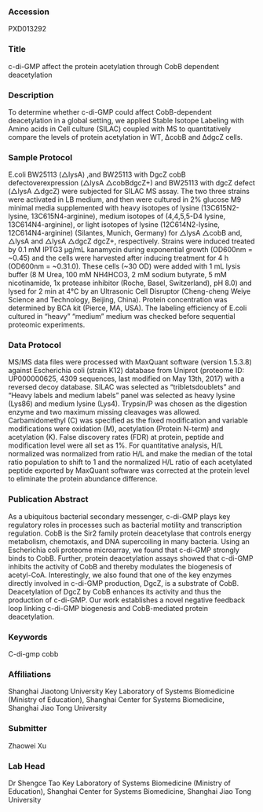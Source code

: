 ### Accession
PXD013292

### Title
c-di-GMP affect the protein acetylation through CobB dependent deacetylation

### Description
To determine whether c-di-GMP could affect CobB-dependent deacetylation in a global setting, we applied Stable Isotope Labeling with Amino acids in Cell culture (SILAC) coupled with MS to quantitatively compare the levels of protein acetylation in WT, ΔcobB and ΔdgcZ cells.

### Sample Protocol
E.coli BW25113 (△lysA) ,and BW25113 with DgcZ cobB defectoverexpression (△lysA △cobBdgcZ+) and BW25113 with dgcZ defect (△lysA △dgcZ) were subjected for SILAC MS assay. The two three strains were activated in LB medium, and then were cultured in 2% glucose M9 minimal media supplemented with heavy isotopes of lysine (13C615N2-lysine, 13C615N4-arginine), medium isotopes of (4,4,5,5-D4 lysine, 13C614N4-arginine), or light isotopes of lysine (12C614N2-lysine, 12C614N4-arginine) (Silantes, Munich, Germany) for △lysA △cobB and, △lysA and △lysA △dgcZ dgcZ+, respectively. Strains were induced treated by 0.1 mM IPTG3 μg/mL kanamycin during exponential growth (OD600nm = ~0.45) and the cells were harvested after inducing treatment for 4 h (OD600nm = ~0.31.0). These cells (~30 OD) were added with 1 mL lysis buffer (8 M Urea, 100 mM NH4HCO3, 2 mM sodium butyrate, 5 mM nicotinamide, 1x protease inhibitor (Roche, Basel, Switzerland), pH 8.0) and lysed for 2 min at 4°C by an Ultrasonic Cell Disruptor (Cheng-cheng Weiye Science and Technology, Beijing, China). Protein concentration was determined by BCA kit (Pierce, MA, USA). The labeling efficiency of E.coli cultured in “heavy” “medium” medium was checked before sequential proteomic experiments.

### Data Protocol
MS/MS data files were processed with MaxQuant software (version 1.5.3.8) against Escherichia coli (strain K12) database from Uniprot (proteome ID: UP000000625, 4309 sequences, last modified on May 13th, 2017) with a reversed decoy database. SILAC was selected as “tribletsdoublets” and “Heavy labels and medium labels” panel was selected as heavy lysine (Lys86) and medium lysine (Lys4). Trypsin/P was chosen as the digestion enzyme and two maximum missing cleavages was allowed. Carbamidomethyl (C) was specified as the fixed modification and variable modifications were oxidation (M), acetylation (Protein N-term) and acetylation (K). False discovery rates (FDR) at protein, peptide and modification level were all set as 1%. For quantitative analysis, H/L normalized was normalized from ratio H/L and make the median of the total ratio population to shift to 1 and the normalized H/L ratio of each acetylated peptide exported by MaxQuant software was corrected at the protein level to eliminate the protein abundance difference.

### Publication Abstract
As a ubiquitous bacterial secondary messenger, c-di-GMP plays key regulatory roles in processes such as bacterial motility and transcription regulation. CobB is the Sir2 family protein deacetylase that controls energy metabolism, chemotaxis, and DNA supercoiling in many bacteria. Using an Escherichia coli proteome microarray, we found that c-di-GMP strongly binds to CobB. Further, protein deacetylation assays showed that c-di-GMP inhibits the activity of CobB and thereby modulates the biogenesis of acetyl-CoA. Interestingly, we also found that one of the key enzymes directly involved in c-di-GMP production, DgcZ, is a substrate of CobB. Deacetylation of DgcZ by CobB enhances its activity and thus the production of c-di-GMP. Our work establishes a novel negative feedback loop linking c-di-GMP biogenesis and CobB-mediated protein deacetylation.

### Keywords
C-di-gmp cobb

### Affiliations
Shanghai Jiaotong University
Key Laboratory of Systems Biomedicine (Ministry of Education), Shanghai Center for Systems Biomedicine, Shanghai Jiao Tong University

### Submitter
Zhaowei Xu

### Lab Head
Dr Shengce Tao
Key Laboratory of Systems Biomedicine (Ministry of Education), Shanghai Center for Systems Biomedicine, Shanghai Jiao Tong University


